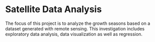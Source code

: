 # Satellite Data Analysis 

The focus of this project is to analyze the growth seasons based on a dataset generated with remote sensing. This investigation includes exploratory data analysis, data visualization as well as regression.
